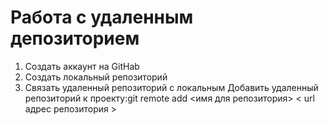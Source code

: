 # Работа с удаленным депозиторием
1. Создать аккаунт на GitHab
2. Создать локальный репозиторий
3. Связать удаленный репозиторий с локальным
Добавить удаленный репозиторий к проекту:git remote add <имя для репозитория> < url адрес репозитория >

